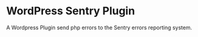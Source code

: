 # WordPress Sentry Plugin

A Wordpress Plugin send php errors to the Sentry errors reporting system.
